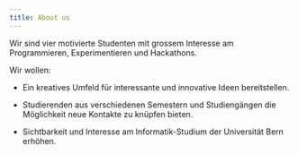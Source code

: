 ```yaml
---
title: About us
---
```


Wir sind vier motivierte Studenten mit grossem Interesse am Programmieren, Experimentieren und Hackathons.

Wir wollen:

- Ein kreatives Umfeld für interessante und innovative Ideen bereitstellen.

- Studierenden aus verschiedenen Semestern und Studiengängen die Möglichkeit neue Kontakte zu knüpfen bieten.

- Sichtbarkeit und Interesse am Informatik-Studium der Universität Bern erhöhen.
